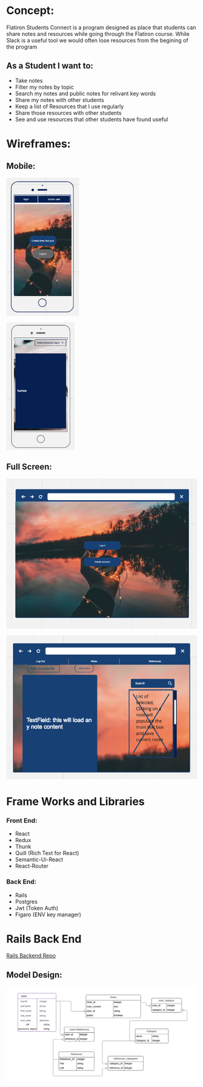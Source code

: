 

# Concept:

Flatiron Students Connect is a program designed as place that students can share notes and resources while going through the Flatiron course. While Slack is a useful tool we would often lose resources from the begining of the program 

## As a Student I want to:
  * Take notes
  * Filter my notes by topic
  * Search my notes and public notes for relivant key words 
  * Share my notes with other students
  * Keep a list of Resources that I use regularly 
  * Share those resources with other students
  * See and use resources that other students have found useful



# Wireframes:

## Mobile:
![Mobile Wireframe Login Image](./public/MobileWireframe.png) 

![Mobile Wireframe Content Image](./public/MobileWireframe2.png)




## Full Screen:
![Full Screen Wireframe Login image](./public/FullScreenWireframe.png)

![Full Screen Wireframe Content image](./public/FullScreenWireframe2.png)



# Frame Works and Libraries

### Front End:

* React
* Redux
* Thunk
* Quill (Rich Text for React)
* Semantic-Ui-React
* React-Router

### Back End:

* Rails
* Postgres
* Jwt (Token Auth)
* Figaro (ENV key manager) 

# Rails Back End 

<a href="https://github.com/wley3337/modfivebackend">Rails Backend Repo</a>

## Model Design:

![Data Base Map](./public/DataBase.png)





